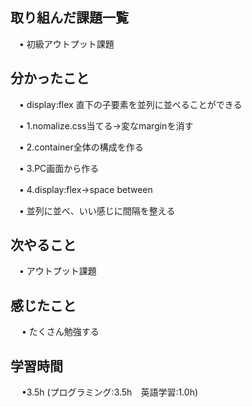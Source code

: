 ## 取り組んだ課題一覧

 　• 初級アウトプット課題

## 分かったこと

 　• display:flex 直下の子要素を並列に並べることができる

 　• 1.nomalize.css当てる→変なmarginを消す

 　• 2.container全体の構成を作る

 　• 3.PC画面から作る

 　• 4.display:flex→space between

 　• 並列に並べ、いい感じに間隔を整える

## 次やること　
           
 　• アウトプット課題

## 感じたこと

　 • たくさん勉強する

## 学習時間

　 •3.5h (プログラミング:3.5h　英語学習:1.0h)
